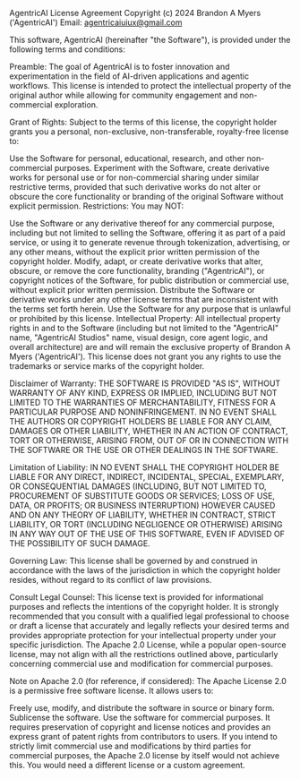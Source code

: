 AgentricAI License Agreement
Copyright (c) 2024 Brandon A Myers ('AgentricAI') Email: agentricaiuiux@gmail.com

This software, AgentricAI (hereinafter "the Software"), is provided under the following terms and conditions:

Preamble: The goal of AgentricAI is to foster innovation and experimentation in the field of AI-driven applications and agentic workflows. This license is intended to protect the intellectual property of the original author while allowing for community engagement and non-commercial exploration.

Grant of Rights: Subject to the terms of this license, the copyright holder grants you a personal, non-exclusive, non-transferable, royalty-free license to:

Use the Software for personal, educational, research, and other non-commercial purposes.
Experiment with the Software, create derivative works for personal use or for non-commercial sharing under similar restrictive terms, provided that such derivative works do not alter or obscure the core functionality or branding of the original Software without explicit permission.
Restrictions: You may NOT:

Use the Software or any derivative thereof for any commercial purpose, including but not limited to selling the Software, offering it as part of a paid service, or using it to generate revenue through tokenization, advertising, or any other means, without the explicit prior written permission of the copyright holder.
Modify, adapt, or create derivative works that alter, obscure, or remove the core functionality, branding ("AgentricAI"), or copyright notices of the Software, for public distribution or commercial use, without explicit prior written permission.
Distribute the Software or derivative works under any other license terms that are inconsistent with the terms set forth herein.
Use the Software for any purpose that is unlawful or prohibited by this license.
Intellectual Property: All intellectual property rights in and to the Software (including but not limited to the "AgentricAI" name, "AgentricAI Studios" name, visual design, core agent logic, and overall architecture) are and will remain the exclusive property of Brandon A Myers ('AgentricAI'). This license does not grant you any rights to use the trademarks or service marks of the copyright holder.

Disclaimer of Warranty: THE SOFTWARE IS PROVIDED "AS IS", WITHOUT WARRANTY OF ANY KIND, EXPRESS OR IMPLIED, INCLUDING BUT NOT LIMITED TO THE WARRANTIES OF MERCHANTABILITY, FITNESS FOR A PARTICULAR PURPOSE AND NONINFRINGEMENT. IN NO EVENT SHALL THE AUTHORS OR COPYRIGHT HOLDERS BE LIABLE FOR ANY CLAIM, DAMAGES OR OTHER LIABILITY, WHETHER IN AN ACTION OF CONTRACT, TORT OR OTHERWISE, ARISING FROM, OUT OF OR IN CONNECTION WITH THE SOFTWARE OR THE USE OR OTHER DEALINGS IN THE SOFTWARE.

Limitation of Liability: IN NO EVENT SHALL THE COPYRIGHT HOLDER BE LIABLE FOR ANY DIRECT, INDIRECT, INCIDENTAL, SPECIAL, EXEMPLARY, OR CONSEQUENTIAL DAMAGES (INCLUDING, BUT NOT LIMITED TO, PROCUREMENT OF SUBSTITUTE GOODS OR SERVICES; LOSS OF USE, DATA, OR PROFITS; OR BUSINESS INTERRUPTION) HOWEVER CAUSED AND ON ANY THEORY OF LIABILITY, WHETHER IN CONTRACT, STRICT LIABILITY, OR TORT (INCLUDING NEGLIGENCE OR OTHERWISE) ARISING IN ANY WAY OUT OF THE USE OF THIS SOFTWARE, EVEN IF ADVISED OF THE POSSIBILITY OF SUCH DAMAGE.

Governing Law: This license shall be governed by and construed in accordance with the laws of the jurisdiction in which the copyright holder resides, without regard to its conflict of law provisions.

Consult Legal Counsel: This license text is provided for informational purposes and reflects the intentions of the copyright holder. It is strongly recommended that you consult with a qualified legal professional to choose or draft a license that accurately and legally reflects your desired terms and provides appropriate protection for your intellectual property under your specific jurisdiction. The Apache 2.0 License, while a popular open-source license, may not align with all the restrictions outlined above, particularly concerning commercial use and modification for commercial purposes.

Note on Apache 2.0 (for reference, if considered): The Apache License 2.0 is a permissive free software license. It allows users to:

Freely use, modify, and distribute the software in source or binary form.
Sublicense the software.
Use the software for commercial purposes.
It requires preservation of copyright and license notices and provides an express grant of patent rights from contributors to users. If you intend to strictly limit commercial use and modifications by third parties for commercial purposes, the Apache 2.0 license by itself would not achieve this. You would need a different license or a custom agreement.
